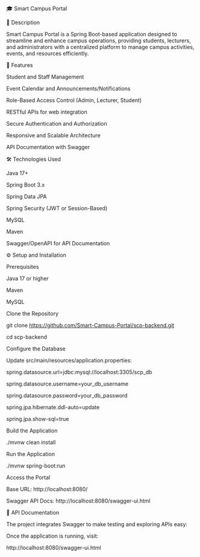 🎓 Smart Campus Portal

📝 Description

Smart Campus Portal is a Spring Boot-based application designed to streamline and enhance campus operations, providing students, lecturers, and administrators with a centralized platform to manage campus activities, events, and resources efficiently.

🚀 Features

Student and Staff Management

Event Calendar and Announcements/Notifications

Role-Based Access Control (Admin, Lecturer, Student)

RESTful APIs for web integration

Secure Authentication and Authorization

Responsive and Scalable Architecture

API Documentation with Swagger

🛠️ Technologies Used

Java 17+

Spring Boot 3.x

Spring Data JPA

Spring Security (JWT or Session-Based)

MySQL

Maven

Swagger/OpenAPI for API Documentation

⚙️ Setup and Installation

Prerequisites

Java 17 or higher

Maven

MySQL


Clone the Repository

git clone https://github.com/Smart-Campus-Portal/scp-backend.git

cd scp-backend

Configure the Database

Update src/main/resources/application.properties:

spring.datasource.url=jdbc:mysql://localhost:3305/scp_db

spring.datasource.username=your_db_username

spring.datasource.password=your_db_password

spring.jpa.hibernate.ddl-auto=update

spring.jpa.show-sql=true

Build the Application

./mvnw clean install

Run the Application

./mvnw spring-boot:run

Access the Portal

Base URL: http://localhost:8080/

Swagger API Docs: http://localhost:8080/swagger-ui.html

📖 API Documentation

The project integrates Swagger to make testing and exploring APIs easy:

Once the application is running, visit:

http://localhost:8080/swagger-ui.html
